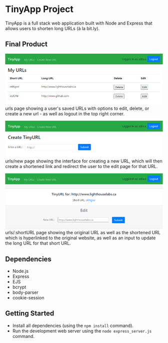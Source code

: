 # TinyApp Project

TinyApp is a full stack web application built with Node and Express that allows users to shorten long URLs (à la bit.ly).

## Final Product

!["urls page showing a user's saved URLs with options to edit, delete, or create a new url - as well as logout in the top right corner."](https://github.com/Rdmptn/tinyapp/blob/master/docs/my-urls.png?raw=true)
urls page showing a user's saved URLs with options to edit, delete, or create a new url - as well as logout in the top right corner.

!["urls/new page showing the interface for creating a new URL, which will then create a shortened link and redirect the user to the edit page for that URL."](https://github.com/Rdmptn/tinyapp/blob/master/docs/create-url.png?raw=true)
urls/new page showing the interface for creating a new URL, which will then create a shortened link and redirect the user to the edit page for that URL.

!["urls/:shortURL page showing the original URL as well as the shortened URL which is hyperlinked to the original website, as well as an input to update the long URL for that short URL."](https://github.com/Rdmptn/tinyapp/blob/master/docs/edit-url.png?raw=true)
urls/:shortURL page showing the original URL as well as the shortened URL which is hyperlinked to the original website, as well as an input to update the long URL for that short URL.

## Dependencies

- Node.js
- Express
- EJS
- bcrypt
- body-parser
- cookie-session

## Getting Started

- Install all dependencies (using the `npm install` command).
- Run the development web server using the `node express_server.js` command.
